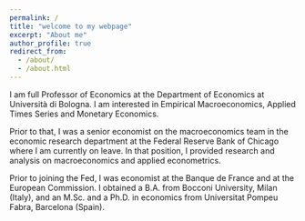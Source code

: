 ```yaml
---
permalink: /
title: "welcome to my webpage"
excerpt: "About me"
author_profile: true
redirect_from: 
  - /about/
  - /about.html
---
```



I am full Professor of Economics at the Department of Economics at Università di Bologna. I am interested in Empirical Macroeconomics, Applied Times Series and Monetary Economics.

Prior to that, I was a senior economist on the macroeconomics team in the economic research department at the Federal Reserve Bank of Chicago where I am currently on leave. In that position, I provided research and analysis on macroeconomics and applied econometrics.

Prior to joining the Fed, I was economist at the Banque de France and at the European Commission. I obtained a B.A. from Bocconi University, Milan (Italy), and an M.Sc. and a Ph.D. in economics from Universitat Pompeu Fabra, Barcelona (Spain).

